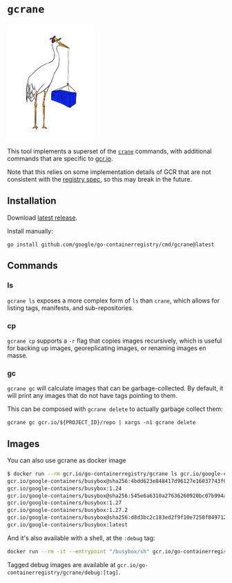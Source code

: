 # `gcrane`

<img src="../../images/gcrane.png" width="40%">

This tool implements a superset of the [`crane`](../crane/README.md) commands, with
additional commands that are specific to [gcr.io](https://gcr.io).

Note that this relies on some implementation details of GCR that are not
consistent with the [registry spec](https://docs.docker.com/registry/spec/api/),
so this may break in the future.

## Installation

Download [latest release](https://github.com/google/go-containerregistry/releases/latest).

Install manually:

```
go install github.com/google/go-containerregistry/cmd/gcrane@latest
```

## Commands

### ls

`gcrane ls` exposes a more complex form of `ls` than `crane`, which allows for
listing tags, manifests, and sub-repositories.

### cp

`gcrane cp` supports a `-r` flag that copies images recursively, which is useful
for backing up images, georeplicating images, or renaming images en masse.

### gc

`gcrane gc` will calculate images that can be garbage-collected.
By default, it will print any images that do not have tags pointing to them.

This can be composed with `gcrane delete` to actually garbage collect them:
```shell
gcrane gc gcr.io/${PROJECT_ID}/repo | xargs -n1 gcrane delete
```

## Images

You can also use gcrane as docker image

```sh
$ docker run --rm gcr.io/go-containerregistry/gcrane ls gcr.io/google-containers/busybox
gcr.io/google-containers/busybox@sha256:4bdd623e848417d96127e16037743f0cd8b528c026e9175e22a84f639eca58ff
gcr.io/google-containers/busybox:1.24
gcr.io/google-containers/busybox@sha256:545e6a6310a27636260920bc07b994a299b6708a1b26910cfefd335fdfb60d2b
gcr.io/google-containers/busybox:1.27
gcr.io/google-containers/busybox:1.27.2
gcr.io/google-containers/busybox@sha256:d8d3bc2c183ed2f9f10e7258f84971202325ee6011ba137112e01e30f206de67
gcr.io/google-containers/busybox:latest
```

And it's also available with a shell, at the `:debug` tag:

```sh
docker run --rm -it --entrypoint "/busybox/sh" gcr.io/go-containerregistry/gcrane:debug
```

Tagged debug images are available at `gcr.io/go-containerregistry/gcrane/debug:[tag]`.
